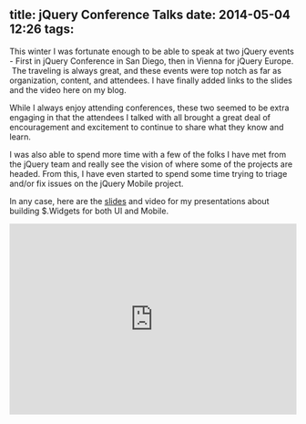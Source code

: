 title: jQuery Conference Talks
date: 2014-05-04 12:26
tags:
---

This winter I was fortunate enough to be able to speak at two jQuery events - First in jQuery Conference in San Diego, then in Vienna for jQuery Europe. &nbsp;The traveling is always great, and these events were top notch as far as organization, content, and attendees. I have finally added links to the slides and the video here on my blog.

While I always enjoy attending conferences, these two seemed to be extra engaging in that the attendees I talked with all brought a great deal of encouragement and excitement to continue to share what they know and learn.

I was also able to spend more time with a few of the folks I have met from the jQuery team and really see the vision of where some of the projects are headed. From this, I have even started to spend some time trying to triage and/or fix issues on the jQuery Mobile project.

In any case, here are the <a href="http://presentboldly.com/cgack/unified-widget-theory-jquery-europe">slides</a> and video for my presentations about building $.Widgets for both UI and Mobile.

<div class="blazon-iframe-wrapper" style="position: relative; padding-bottom: 58.59375%; padding-top: 40px;"><iframe src="http://presentboldly.com/cgack/unified-widget-theory-jquery-europe/embed" style="position: absolute; left: 0; right: 0; bottom: 0; top: 0; width: 100%; height: 100%;" frameborder="0" allowfullscreen><a href="http://presentboldly.com/cgack/unified-widget-theory-jquery-europe">View this presentation on Blazon</a></iframe></div>



